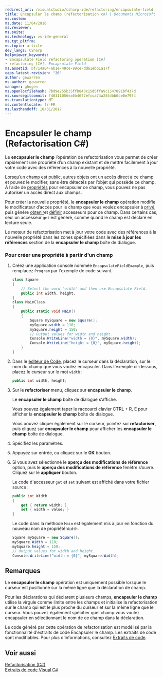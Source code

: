 ```yaml
---
redirect_url: /visualstudio/csharp-ide/refactoring/encapsulate-field
title: Encapsuler le champ (refactorisation c#) | Documents Microsoft
ms.custom: 
ms.date: 11/04/2016
ms.reviewer: 
ms.suite: 
ms.technology: vs-ide-general
ms.tgt_pltfrm: 
ms.topic: article
dev_langs: CSharp
helpviewer_keywords:
- Encapsulate Field refactoring operation [C#]
- refactoring [C#], Encapsulate Field
ms.assetid: bf714a04-ab1e-49ce-99ce-dda1ebb1a17f
caps.latest.revision: "26"
author: gewarren
ms.author: gewarren
manager: ghogen
ms.openlocfilehash: 7bd9e255b35ffb843c15d5ffa9c1547891bf437d
ms.sourcegitcommit: f40311056ea0b4677efcca74a285dbb0ce0e7974
ms.translationtype: MT
ms.contentlocale: fr-FR
ms.lasthandoff: 10/31/2017
---
```

# <a name="encapsulate-field-refactoring-c"></a>Encapsuler le champ (Refactorisation C#)
Le **encapsuler le champ** l’opération de refactorisation vous permet de créer rapidement une propriété d’un champ existant et de mettre facilement à jour votre code avec des références à la nouvelle propriété.  
  
 Lorsqu’un [champ](/dotnet/csharp/programming-guide/classes-and-structs/fields) est [public](/dotnet/csharp/language-reference/keywords/public), autres objets ont un accès direct à ce champ et pouvez le modifier, sans être détectés par l’objet qui possède ce champ. À l’aide de [propriétés](/dotnet/csharp/programming-guide/classes-and-structs/properties) pour encapsuler ce champ, vous pouvez ne pas autoriser un accès direct aux champs.  
  
 Pour créer la nouvelle propriété, le **encapsuler le champ** opération modifie le modificateur d’accès pour le champ que vous voulez encapsuler à [privé](/dotnet/csharp/language-reference/keywords/private), puis génère [obtenir](/dotnet/csharp/language-reference/keywords/get)et [définir](/dotnet/csharp/language-reference/keywords/set) accesseurs pour ce champ. Dans certains cas, seul un accesseur `get` est généré, comme quand le champ est déclaré en lecture seule.  
  
 Le moteur de refactorisation met à jour votre code avec des références à la nouvelle propriété dans les zones spécifiées dans le **mise à jour les références** section de la **encapsuler le champ** boîte de dialogue.  
  
### <a name="to-create-a-property-from-a-field"></a>Pour créer une propriété à partir d'un champ  
  
1.  Créez une application console nommée `EncapsulateFieldExample`, puis remplacez `Program` par l'exemple de code suivant.  
  
    ```csharp  
    class Square  
    {  
        // Select the word 'width' and then use Encapsulate Field.  
        public int width, height;  
    }  
    class MainClass  
    {  
        public static void Main()  
        {  
            Square mySquare = new Square();  
            mySquare.width = 110;  
            mySquare.height = 150;  
            // Output values for width and height.  
            Console.WriteLine("width = {0}", mySquare.width);  
            Console.WriteLine("height = {0}", mySquare.height);  
        }  
    }  
    ```  
  
2.  Dans le [éditeur de Code](../ide/writing-code-in-the-code-and-text-editor.md), placez le curseur dans la déclaration, sur le nom du champ que vous voulez encapsuler. Dans l'exemple ci-dessous, placez le curseur sur le mot `width` :  
  
    ```csharp  
    public int width, height;  
    ```  
  
3.  Sur le **refactoriser** menu, cliquez sur **encapsuler le champ**.  
  
     Le **encapsuler le champ** boîte de dialogue s’affiche.  
  
     Vous pouvez également taper le raccourci clavier CTRL + R, E pour afficher la **encapsuler le champ** boîte de dialogue.  
  
     Vous pouvez cliquer également sur le curseur, pointez sur **refactoriser**, puis cliquez sur **encapsuler le champ** pour afficher les **encapsuler le champ** boîte de dialogue.  
  
4.  Spécifiez les paramètres.  
  
5.  Appuyez sur entrée, ou cliquez sur le **OK** bouton.  
  
6.  Si vous avez sélectionné le **aperçu des modifications de référence** option, puis le **aperçu des modifications de référence** fenêtre s’ouvre. Cliquez sur le **appliquer** bouton.  
  
     Le code d'accesseur `get` et `set` suivant est affiché dans votre fichier source :  
  
    ```csharp  
    public int Width  
    {  
        get { return width; }  
        set { width = value; }  
    }  
    ```  
  
     Le code dans la méthode `Main` est également mis à jour en fonction du nouveau nom de propriété `Width`.  
  
    ```csharp  
    Square mySquare = new Square();  
    mySquare.Width = 110;  
    mySquare.height = 150;  
    // Output values for width and height.  
    Console.WriteLine("width = {0}", mySquare.Width);  
    ```  
  
## <a name="remarks"></a>Remarques  
 Le **encapsuler le champ** opération est uniquement possible lorsque le curseur est positionné sur la même ligne que la déclaration de champ.  
  
 Pour les déclarations qui déclarent plusieurs champs, **encapsuler le champ** utilise la virgule comme limite entre les champs et initialise la refactorisation sur le champ qui est le plus proche du curseur et sur la même ligne que le curseur. Vous pouvez également spécifier quel champ vous voulez encapsuler en sélectionnant le nom de ce champ dans la déclaration.  
  
 Le code généré par cette opération de refactorisation est modélisé par la fonctionnalité d'extraits de code Encapsuler le champ. Les extraits de code sont modifiables. Pour plus d’informations, consultez [Extraits de code](../ide/visual-csharp-code-snippets.md).  
  
## <a name="see-also"></a>Voir aussi  
 [Refactorisation (C#)](refactoring-csharp.md)   
 [Extraits de code Visual C#](../ide/visual-csharp-code-snippets.md)